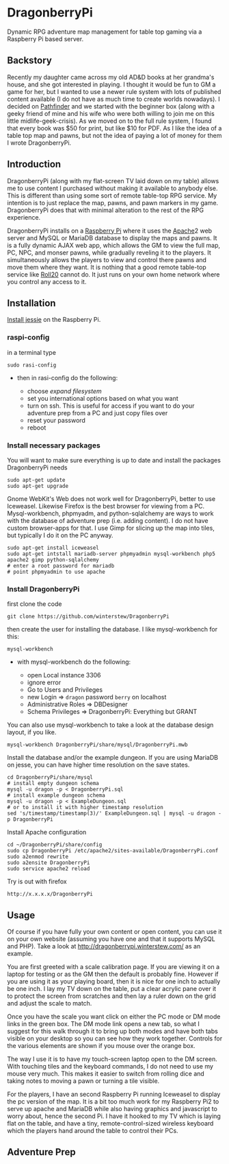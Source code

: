 # DragonberryPi

Dynamic RPG adventure map management for table top gaming 
via a Raspberry Pi based server.

## Backstory

Recently my daughter came across my old AD&D books at her grandma's house, and
she got interested in playing.  I thought it would be fun to GM a game for her,
but I wanted to use a newer rule system with lots of published content
available (I do not have as much time to create worlds nowadays).  I decided on
[Pathfinder][] and we started with the beginner box (along with a geeky friend
of mine and his wife who were both willing to join me on this little
midlife-geek-crisis).  As we moved on to the full rule system, I found that
every book was $50 for print, but like $10 for PDF.  As I like the idea of a
table top map and pawns, but not the idea of paying a lot of money for them I
wrote DragonberryPi.

[Pathfinder]: http://paizo.com

## Introduction

DragonberryPi (along with my flat-screen TV laid down on my table) allows me to
use content I purchased without making it available to anybody else.  This is
different than using some sort of remote table-top RPG service.  My intention
is to just replace the map, pawns, and pawn markers in my game.  DragonberryPi
does that with minimal alteration to the rest of the RPG experience.

DragonberryPi installs on a [Raspberry Pi] where it uses the [Apache]2 web
server and MySQL or MariaDB database to display the maps and pawns.  It is a
fully dynamic AJAX web app, which allows the GM to view the full map, PC, NPC,
and monser pawns, while gradually reveling it to the players.  It
simultaneously allows the players to view and control there pawns and move them
where they want.  It is nothing that a good remote table-top service like
[Roll20] cannot do.  It just runs on your own home network where you control
any access to it.

[Raspberry Pi]: https://www.raspberrypi.org/
[Apache]: http://www.apache.org/
[MySQL]: http://www.mysql.com/
[MariaDB]: https://mariadb.org/
[Roll20]: https://roll20.net/
[donjon]: http://donjon.bin.sh/

## Installation

[Install jessie][pi-install] on the Raspberry Pi.

### raspi-config

in a terminal type

    sudo rasi-config

* then in rasi-config do the following:

    * choose *expand filesystem*
    * set you international options based on what you want
    * turn on ssh.  This is useful for access if you want to do your adventure prep from a PC and just copy files over
    * reset your password
    * reboot
    
### Install necessary packages

You will want to make sure everything is up to date and install the packages
DragonberryPi needs

    sudo apt-get update
    sudo apt-get upgrade

Gnome WebKit's Web does not work well for DragonberryPi, better to use
Iceweasel.  Likewise Firefox is the best browser for viewing from a PC.
Mysql-workbench, phpmyadm, and python-sqlalchemy are ways to work with the
database of adventure prep (i.e. adding content).  I do not have custom
browser-apps for that.  I use Gimp for slicing up the map into tiles, but
typically I do it on the PC anyway.
    
    sudo apt-get install iceweasel
    sudo apt-get intstall mariadb-server phpmyadmin mysql-workbench php5 apache2 gimp python-sqlalchemy
    # enter a root password for mariadb
    # point phpmyadmin to use apache
    
### Install DragonberryPi

first clone the code

    git clone https://github.com/winterstew/DragonberryPi
    
then create the user for installing the database.  I like mysql-workbench for
this: 

    mysql-workbench

* with mysql-workbench do the following:

    * open Local instance 3306
    * ignore error
    * Go to Users and Privileges
    *  new Login => `dragon` password `berry` on localhost
    *  Administrative Roles => DBDesigner
    *  Schema Privileges => DragonberryPi: Everything but GRANT

You can also use mysql-workbench to take a look at the database design layout,
if you like.  

    mysql-workbench DragonberryPi/share/mysql/DragonberryPi.mwb
    
Install the database and/or the example dungeon.  If you are using MariaDB on
jesse, you can have higher time resolution on the save states.

    cd DragonberryPi/share/mysql
    # install empty dungeon schema
    mysql -u dragon -p < DragonberryPi.sql
    # install example dungeon schema
    mysql -u dragon -p < ExampleDungeon.sql
    # or to install it with higher timestamp resolution
    sed 's/timestamp/timestamp(3)/' ExampleDungeon.sql | mysql -u dragon -p DragonberryPi
    
Install Apache configuration 

    cd ~/DragonberryPi/share/config
    sudo cp DragonberryPi /etc/apache2/sites-available/DragonberryPi.conf
    sudo a2enmod rewrite
    sudo a2ensite DragonberryPi
    sudo service apache2 reload
    
Try is out with firefox

    http://x.x.x.x/DragonberryPi

[pi-install]: https://www.raspberrypi.org/documentation/installation/installing-images/README.md

## Usage

Of course if you have fully your own content or open content, you can use it on
your own website (assuming you have one and that it supports MySQL and PHP).
Take a look at http://dragonberrypi.winterstew.com/ as an example.

You are first greeted with a scale calibration page.  If you are viewing it on
a laptop for testing or as the GM then the default is probably fine.  However
if you are using it as your playing board, then it is nice for one inch to
actually be one inch.  I lay my TV down on the table, put a clear acrylic
pane over it to protect the screen from scratches and then lay a ruler down
on the grid and adjust the scale to match.

Once you have the scale you want click on either the PC mode or DM mode links
in the green box.  The DM mode link opens a new tab, so what I suggest for this
walk through it to bring up both modes and have both tabs visible on your
desktop so you can see how they work together.  Controls for the various
elements are shown if you mouse over the orange box.

The way I use it is to have my touch-screen laptop open to the DM screen.  With
touching tiles and the keyboard commands, I do not need to use my mouse very
much.  This makes it easier to switch from rolling dice and taking notes to
moving a pawn or turning a tile visible.  

For the players, I have an second Raspberry Pi running Iceweasel to display the
pc version of the map.  It is a bit too much work for my Raspberry Pi2 to serve
up apache and MariaDB while also having graphics and javascript to worry about,
hence the second Pi.  I have it hooked to my TV which is laying flat on the
table, and have a tiny, remote-control-sized wireless keyboard which the
players hand around the table to control their PCs.

## Adventure Prep

